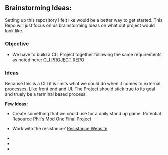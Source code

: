## Brainstorming Ideas:

Setting up this repository I felt like would be a better way to get started. This Repo will just focus on us brainstorming Ideas on what out project would look like.

### Objective

- We have to build a CLI Project together following the same requirements as noted here: [CLI PROJECT REPO](https://github.com/learn-co-curriculum/cli-data-gem-assessment)


### Ideas

Because this is a CLI it is limits what we could do when it comes to external processes. Like front end and UI. The Project should stick true to its goal and truely be a terminal based process. 

**Few Ideas:** 
- Create something that we could use for a daily stand up game. Potential Resource [Phil's Mod One Final Project](https://github.com/rothberry/module-one-final-project-guidelines-chicago-web-062420)

- Work with the resistance? [Resistance Website](http://www.theresistanceplus.com/)
- 
- 
- 



